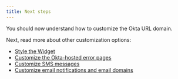 ```yaml
---
title: Next steps
---
```

You should now understand how to customize the Okta URL domain.

Next, read more about other customization options:

* [Style the Widget](/docs/guides/style-the-widget/style-okta-hosted/)
* [Customize the Okta-hosted error pages](/docs/guides/custom-error-pages/)
* [Customize SMS messages](/docs/guides/sms-customization/)
* [Customize email notifications and email domains](/docs/guides/email-customization/)
